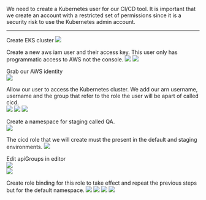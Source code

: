 We need to create a Kubernetes user for our CI/CD tool. It is important that we create an account with a restricted set of permissions since it is a security risk to use the Kubernetes admin account.

<hr>

Create EKS cluster
<img src="https://github.com/LawrenceDavy13/DevopsProject-3-Kubernetes/blob/main/images/4.%20CICD/3.%20CICD/1.%20CICD%20user%20for%20EKS/image.png">
<br>

Create a new aws iam user and their access key. This user only has programmatic access to AWS not the console.
<img src="https://github.com/LawrenceDavy13/DevopsProject-3-Kubernetes/blob/main/images/4.%20CICD/3.%20CICD/1.%20CICD%20user%20for%20EKS/image2.png">
<img src="https://github.com/LawrenceDavy13/DevopsProject-3-Kubernetes/blob/main/images/4.%20CICD/3.%20CICD/1.%20CICD%20user%20for%20EKS/image3.png">
<br>

Grab our AWS identity
<br>
<img src="https://github.com/LawrenceDavy13/DevopsProject-3-Kubernetes/blob/main/images/4.%20CICD/3.%20CICD/1.%20CICD%20user%20for%20EKS/image4.png">
<br>

Allow our user to access the Kubernetes cluster. We add our arn username, username and the group that refer to the role the user will be apart of called cicd.
<br>
<img src="https://github.com/LawrenceDavy13/DevopsProject-3-Kubernetes/blob/main/images/4.%20CICD/3.%20CICD/1.%20CICD%20user%20for%20EKS/image5.png">
<img src="https://github.com/LawrenceDavy13/DevopsProject-3-Kubernetes/blob/main/images/4.%20CICD/3.%20CICD/1.%20CICD%20user%20for%20EKS/image6.png">
<img src="https://github.com/LawrenceDavy13/DevopsProject-3-Kubernetes/blob/main/images/4.%20CICD/3.%20CICD/1.%20CICD%20user%20for%20EKS/image7.png">
<br>

Create a namespace for staging called QA.
<br>
<img src="https://github.com/LawrenceDavy13/DevopsProject-3-Kubernetes/blob/main/images/4.%20CICD/3.%20CICD/1.%20CICD%20user%20for%20EKS/image8.png">
<br>

The cicd role that we will create must the present in the default and staging environments. 
<img src="https://github.com/LawrenceDavy13/DevopsProject-3-Kubernetes/blob/main/images/4.%20CICD/3.%20CICD/1.%20CICD%20user%20for%20EKS/image9.png">
<br>

Edit apiGroups in editor
<br>
<img src="https://github.com/LawrenceDavy13/DevopsProject-3-Kubernetes/blob/main/images/4.%20CICD/3.%20CICD/1.%20CICD%20user%20for%20EKS/image10.png">
<br>
<img src="https://github.com/LawrenceDavy13/DevopsProject-3-Kubernetes/blob/main/images/4.%20CICD/3.%20CICD/1.%20CICD%20user%20for%20EKS/image11.png">
<br>

Create role binding for this role to take effect and repeat the previous steps but for the default namespace.
<img src="https://github.com/LawrenceDavy13/DevopsProject-3-Kubernetes/blob/main/images/4.%20CICD/3.%20CICD/1.%20CICD%20user%20for%20EKS/image12.png">
<img src="https://github.com/LawrenceDavy13/DevopsProject-3-Kubernetes/blob/main/images/4.%20CICD/3.%20CICD/1.%20CICD%20user%20for%20EKS/image13.png">
<img src="https://github.com/LawrenceDavy13/DevopsProject-3-Kubernetes/blob/main/images/4.%20CICD/3.%20CICD/1.%20CICD%20user%20for%20EKS/image14.png">
<img src="https://github.com/LawrenceDavy13/DevopsProject-3-Kubernetes/blob/main/images/4.%20CICD/3.%20CICD/1.%20CICD%20user%20for%20EKS/image15.png">

